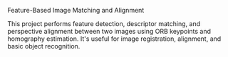 Feature-Based Image Matching and Alignment

This project performs feature detection, descriptor matching, and perspective alignment between two images using ORB keypoints and homography estimation. It's useful for image registration, alignment, and basic object recognition.